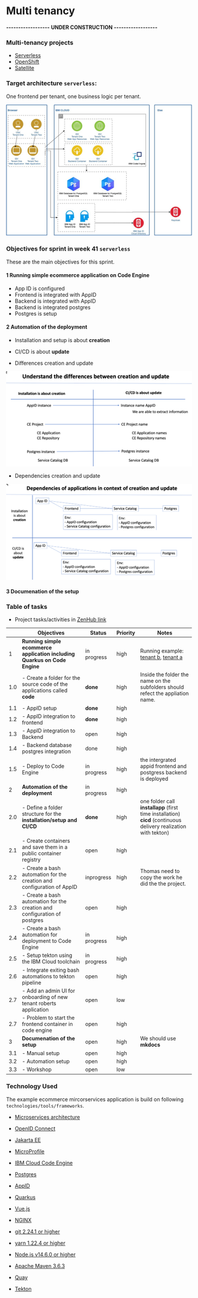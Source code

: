 # Multi tenancy

**------------------**
**UNDER CONSTRUCTION**
**------------------**

### Multi-tenancy projects

* [Serverless](https://github.com/karimdeif/multi-tenancy)
* [OpenShift](https://github.com/kleniu/openshift-multi-tenancy)
* [Satellite]()

### Target architecture `serverless`:

One frontend per tenant, one business logic per tenant.

![](images/Mulit-Tenancy-architecture-codeengine-serverless.jpg)

### Objectives for sprint in week 41 `serverless`

These are the main objectives for this sprint.

#### 1 **Running simple ecommerce application on Code Engine**

  * App ID is configured
  * Frontend is integrated with AppID
  * Backend is integrated with AppID
  * Backend is integrated postgres
  * Postgres is setup

#### 2  **Automation of the deployment**
    
  * Installation and setup is about **creation**
  * CI/CD is about **update**

  * Differences creation and update

  ![](images/Mulit-Tenancy-installation-cicd.png)

  * Dependencies creation and update

  ![](images/Mulit-Tenancy-installation-cicd-02.png)

#### 3  **Documenation of the setup**


### Table of tasks

* Project tasks/activities in [ZenHub link](https://github.com/karimdeif/multi-tenancy#workspaces/serverless-6152c725095153001243b1aa/board?repos=388999110)

|   | Objectives |  Status | Priority |  Notes | 
|---|---|---|---|---|
| 1 | **Running simple ecommerce application including Quarkus on Code Engine** |  in progress | high |Running example: [tenant b](https://frontend-oidc-b.ceqctuyxg6m.us-south.codeengine.appdomain.cloud/), [tenant a](https://frontend-oidc-a.ceqctuyxg6m.us-south.codeengine.appdomain.cloud/)  |
| 1.0 | - Create a folder for the source code of the applications called **code** |  **done** | high | Inside the folder the name on the subfolders should refect the appliation name. |
| 1.1 | - AppID setup |  **done** | high |  |
| 1.2 | - AppID integration to frontend |  **done** | high |  |
| 1.3 | - AppID integration to Backend |  open | high |  |
| 1.4 | - Backend database postgres integration |  done | high |  |
| 1.5 | - Deploy to Code Engine |  in progress | high | the intergrated appid frontend and postgress backend is deployed |
| 2 | **Automation of the deployment** | in progress | high |  |
| 2.0 | - Define a folder structure for the **installation/setup and CI/CD** | **done** | high | one folder call **installapp** (first time installation) **cicd** (continuous delivery realization with tekton) |
| 2.1 | - Create containers and save them in a public container registry | open | high |  |
| 2.2 | - Create a bash automation for the creation and configuration of AppID | inprogress | high | Thomas need to copy the work he did the the project. |
| 2.3 | - Create a bash automation for the creation and configuration of postgres | open | high |  |
| 2.4 | - Create a bash automation for deployment to Code Engine | in progress | high |  |
| 2.5 | - Setup tekton using the IBM Cloud toolchain | in progress | high |  |
| 2.6 | - Integrate exiting bash automations to tekton pipeline | open | high |  |
| 2.7 | - Add an admin UI for onboarding of new tenant roberts application |  open | low |  |
| 2.7 | - Problem to start the frontend container in code engine |  open | high |  |
| 3 | **Documenation of the setup** | open | high | We should use **mkdocs** |  
| 3.1 | - Manual setup | open | high |  |  
| 3.2 | - Automation setup | open | high |  |
| 3.3 | - Workshop  | open | low |  |

### Technology Used

The example ecommerce mircorservices application is build on following `technologies/tools/frameworks`.

  * [Microservices architecture](https://en.wikipedia.org/wiki/Microservices)
  * [OpenID Connect](https://openid.net/connect/)
  * [Jakarta EE](https://jakarta.ee/)
  * [MicroProfile](https://microprofile.io/)

  * [IBM Cloud Code Engine](https://cloud.ibm.com/docs/codeengine?topic=codeengine-about)
  * [Postgres](https://cloud.ibm.com/databases/databases-for-postgresql/create)
  * [AppID](https://www.ibm.com/de-de/cloud/app-id)
  * [Quarkus](https://quarkus.io/ingress)
  * [Vue.js](https://vuejs.org/)
  
  * [NGINX](https://www.nginx.com/)
  * [git 2.24.1 or higher](https://git-scm.com/book/en/v2/Getting-Started-Installing-Git)
  * [yarn 1.22.4 or higher](https://yarnpkg.com)
  * [Node.js v14.6.0 or higher](https://nodejs.org/en/)
  * [Apache Maven 3.6.3](https://maven.apache.org/ref/3.6.3/maven-embedder/cli.html)
  * [Quay](https://quay.io/)
  * [Tekton](https://tekton.dev/)